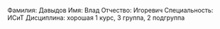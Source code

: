 Фамилия: Давыдов
Имя: Влад
Отчество: Игоревич
Специальность: ИСиТ
Дисциплина: хорошая
1 курс, 3 группа, 2 подгруппа
